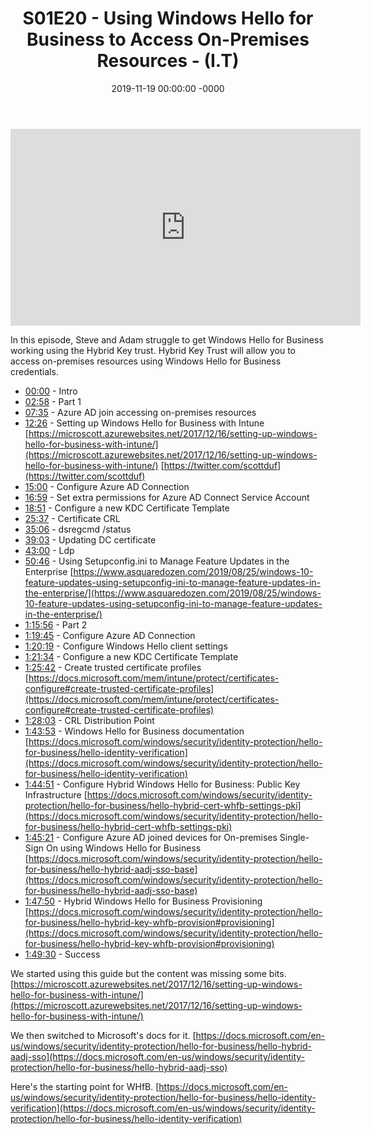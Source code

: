 ﻿---
layout: post
title: "S01E20 - Using Windows Hello for Business to Access On-Premises Resources - (I.T)"
date: 2019-11-19 00:00:00 -0000
categories:
---

<iframe loading="lazy" width="560" height="315" src="https://www.youtube.com/embed/GfYOyFMc8vA" title="YouTube video player" frameborder="0" allow="accelerometer; autoplay; clipboard-write; encrypted-media; gyroscope; picture-in-picture" allowfullscreen></iframe>

In this episode, Steve and Adam struggle to get Windows Hello for Business working using the Hybrid Key trust. Hybrid Key Trust will allow you to access on-premises resources using Windows Hello for Business credentials.

* [00:00](https://www.youtube.com/watch?v=GfYOyFMc8vA&t=0s) - Intro
* [02:58](https://www.youtube.com/watch?v=GfYOyFMc8vA&t=178s) - Part 1
* [07:35](https://www.youtube.com/watch?v=GfYOyFMc8vA&t=455s) - Azure AD join accessing on-premises resources
* [12:26](https://www.youtube.com/watch?v=GfYOyFMc8vA&t=746s) - Setting up Windows Hello for Business with Intune
[https://microscott.azurewebsites.net/2017/12/16/setting-up-windows-hello-for-business-with-intune/](https://microscott.azurewebsites.net/2017/12/16/setting-up-windows-hello-for-business-with-intune/)
[https://twitter.com/scottduf](https://twitter.com/scottduf)
* [15:00](https://www.youtube.com/watch?v=GfYOyFMc8vA&t=900s) - Configure Azure AD Connection
* [16:59](https://www.youtube.com/watch?v=GfYOyFMc8vA&t=1019s) - Set extra permissions for Azure AD Connect Service Account
* [18:51](https://www.youtube.com/watch?v=GfYOyFMc8vA&t=1131s) - Configure a new KDC Certificate Template
* [25:37](https://www.youtube.com/watch?v=GfYOyFMc8vA&t=1537s) - Certificate CRL
* [35:06](https://www.youtube.com/watch?v=GfYOyFMc8vA&t=2106s) - dsregcmd /status
* [39:03](https://www.youtube.com/watch?v=GfYOyFMc8vA&t=2343s) - Updating DC certificate
* [43:00](https://www.youtube.com/watch?v=GfYOyFMc8vA&t=2580s) - Ldp
* [50:46](https://www.youtube.com/watch?v=GfYOyFMc8vA&t=3046s) - Using Setupconfig.ini to Manage Feature Updates in the Enterprise
[https://www.asquaredozen.com/2019/08/25/windows-10-feature-updates-using-setupconfig-ini-to-manage-feature-updates-in-the-enterprise/](https://www.asquaredozen.com/2019/08/25/windows-10-feature-updates-using-setupconfig-ini-to-manage-feature-updates-in-the-enterprise/)
* [1:15:56](https://www.youtube.com/watch?v=GfYOyFMc8vA&t=1016s) - Part 2
* [1:19:45](https://www.youtube.com/watch?v=GfYOyFMc8vA&t=1245s) - Configure Azure AD Connection
* [1:20:19](https://www.youtube.com/watch?v=GfYOyFMc8vA&t=1279s) - Configure Windows Hello client settings
* [1:21:34](https://www.youtube.com/watch?v=GfYOyFMc8vA&t=1354s) - Configure a new KDC Certificate Template
* [1:25:42](https://www.youtube.com/watch?v=GfYOyFMc8vA&t=1602s) - Create trusted certificate profiles
[https://docs.microsoft.com/mem/intune/protect/certificates-configure#create-trusted-certificate-profiles](https://docs.microsoft.com/mem/intune/protect/certificates-configure#create-trusted-certificate-profiles)
* [1:28:03](https://www.youtube.com/watch?v=GfYOyFMc8vA&t=1743s) - CRL Distribution Point
* [1:43:53](https://www.youtube.com/watch?v=GfYOyFMc8vA&t=2693s) - Windows Hello for Business documentation
[https://docs.microsoft.com/windows/security/identity-protection/hello-for-business/hello-identity-verification](https://docs.microsoft.com/windows/security/identity-protection/hello-for-business/hello-identity-verification)
* [1:44:51](https://www.youtube.com/watch?v=GfYOyFMc8vA&t=2751s) - Configure Hybrid Windows Hello for Business: Public Key Infrastructure
[https://docs.microsoft.com/windows/security/identity-protection/hello-for-business/hello-hybrid-cert-whfb-settings-pki](https://docs.microsoft.com/windows/security/identity-protection/hello-for-business/hello-hybrid-cert-whfb-settings-pki)
* [1:45:21](https://www.youtube.com/watch?v=GfYOyFMc8vA&t=2781s) - Configure Azure AD joined devices for On-premises Single-Sign On using Windows Hello for Business
[https://docs.microsoft.com/windows/security/identity-protection/hello-for-business/hello-hybrid-aadj-sso-base](https://docs.microsoft.com/windows/security/identity-protection/hello-for-business/hello-hybrid-aadj-sso-base)
* [1:47:50](https://www.youtube.com/watch?v=GfYOyFMc8vA&t=2930s) - Hybrid Windows Hello for Business Provisioning
[https://docs.microsoft.com/windows/security/identity-protection/hello-for-business/hello-hybrid-key-whfb-provision#provisioning](https://docs.microsoft.com/windows/security/identity-protection/hello-for-business/hello-hybrid-key-whfb-provision#provisioning)
* [1:49:30](https://www.youtube.com/watch?v=GfYOyFMc8vA&t=3030s) - Success

We started using this guide but the content was missing some bits.
[https://microscott.azurewebsites.net/2017/12/16/setting-up-windows-hello-for-business-with-intune/](https://microscott.azurewebsites.net/2017/12/16/setting-up-windows-hello-for-business-with-intune/)

We then switched to Microsoft's docs for it.
[https://docs.microsoft.com/en-us/windows/security/identity-protection/hello-for-business/hello-hybrid-aadj-sso](https://docs.microsoft.com/en-us/windows/security/identity-protection/hello-for-business/hello-hybrid-aadj-sso)

Here's the starting point for WHfB.
[https://docs.microsoft.com/en-us/windows/security/identity-protection/hello-for-business/hello-identity-verification](https://docs.microsoft.com/en-us/windows/security/identity-protection/hello-for-business/hello-identity-verification)


